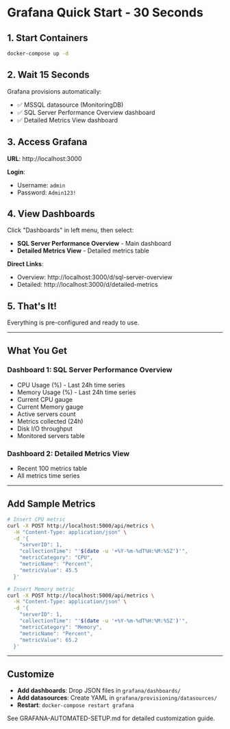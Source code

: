 # Grafana Quick Start - 30 Seconds

## 1. Start Containers
```bash
docker-compose up -d
```

## 2. Wait 15 Seconds
Grafana provisions automatically:
- ✅ MSSQL datasource (MonitoringDB)
- ✅ SQL Server Performance Overview dashboard
- ✅ Detailed Metrics View dashboard

## 3. Access Grafana
**URL**: http://localhost:3000

**Login**:
- Username: `admin`
- Password: `Admin123!`

## 4. View Dashboards

Click "Dashboards" in left menu, then select:
- **SQL Server Performance Overview** - Main dashboard
- **Detailed Metrics View** - Detailed metrics table

**Direct Links**:
- Overview: http://localhost:3000/d/sql-server-overview
- Detailed: http://localhost:3000/d/detailed-metrics

## 5. That's It!

Everything is pre-configured and ready to use.

---

## What You Get

### Dashboard 1: SQL Server Performance Overview
- CPU Usage (%) - Last 24h time series
- Memory Usage (%) - Last 24h time series
- Current CPU gauge
- Current Memory gauge
- Active servers count
- Metrics collected (24h)
- Disk I/O throughput
- Monitored servers table

### Dashboard 2: Detailed Metrics View
- Recent 100 metrics table
- All metrics time series

---

## Add Sample Metrics

```bash
# Insert CPU metric
curl -X POST http://localhost:5000/api/metrics \
  -H "Content-Type: application/json" \
  -d '{
    "serverID": 1,
    "collectionTime": "'$(date -u '+%Y-%m-%dT%H:%M:%SZ')'",
    "metricCategory": "CPU",
    "metricName": "Percent",
    "metricValue": 45.5
  }'

# Insert Memory metric
curl -X POST http://localhost:5000/api/metrics \
  -H "Content-Type: application/json" \
  -d '{
    "serverID": 1,
    "collectionTime": "'$(date -u '+%Y-%m-%dT%H:%M:%SZ')'",
    "metricCategory": "Memory",
    "metricName": "Percent",
    "metricValue": 65.2
  }'
```

---

## Customize

- **Add dashboards**: Drop JSON files in `grafana/dashboards/`
- **Add datasources**: Create YAML in `grafana/provisioning/datasources/`
- **Restart**: `docker-compose restart grafana`

See GRAFANA-AUTOMATED-SETUP.md for detailed customization guide.
